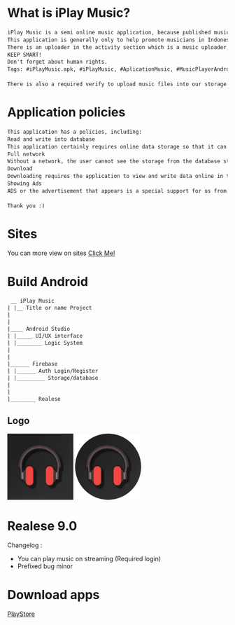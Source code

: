 # What is iPlay Music?
``` txt
iPlay Music is a semi online music application, because published music can be downloaded and listened directly to the music player by iPlay Music or other media players.
This application is generally only to help promote musicians in Indonesia and internationally.
There is an uploader in the activity section which is a music uploader, besides that the uploader is not/not declared to be the creator/author of the song that is published but only an ordinary uploader on the iPlay Music application, punishment for the uploader who is guilty or confessing directly or verbally written to the artist/title or description/lyrics can be sanctioned by the applicable Constitution regarding copyright and can be reported on the line "Law (this does not apply if the uploader is the maker/author of the music)".
KEEP SMART!
Don't forget about human rights.
Tags: #iPlayMusic.apk, #iPlayMusic, #AplicationMusic, #MusicPlayerAndroid

There is also a required verify to upload music files into our storage which will later be published on the home / homepage in our application.
```

# Application policies
``` txt
This application has a policies, including:
Read and write into database
This application certainly requires online data storage so that it can be seen by several users who are connected to our application.
Full network
Without a network, the user cannot see the storage from the database storage that is published online.
Download
Downloading requires the application to view and write data online in the manager or internal storage.
Showing Ads
ADS or the advertisement that appears is a special support for us from those of you who use the iPlay Music application.

Thank you :)
```

# Sites
You can more view on sites [Click Me!](https://sites.google.com/view/iplay)

# Build Android
```
 __ iPlay Music
| |__ Title or name Project
|
|
|____ Android Studio
| |_____ UI/UX interface
| |________ Logic System
|
|
|______ Firebase
| |______ Auth Login/Register
| |_________ Storage/database
|
|
|________ Realese
```

## Logo
[<img alt="iPlay Music" title="iPlay Music" width="30%" src="assets/logo/ic_launcher_iplay.png" />](https://cusmedroid.github.io/iplaymusic) [<img alt="iPlay Music Rounded" title="iPlay Music Rounded" width="30%" src="assets/logo/ic_launcher_iplay_rounded.png" />](https://cusmedroid.github.io/iplaymusic)

# Realese 9.0
Changelog :
- You can play music on streaming (Required login)
- Prefixed bug minor

# Download apps
[PlayStore](https://play.google.com/store/apps/details?id=com.cusmedroid.app.iplaymusic)
